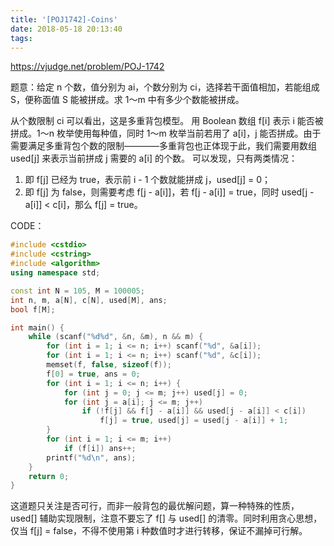 ```yaml
---
title: '[POJ1742]-Coins'
date: 2018-05-18 20:13:40
tags:
---
```


https://vjudge.net/problem/POJ-1742

题意：给定 n 个数，值分别为 ai，个数分别为 ci，选择若干面值相加，若能组成 S，便称面值 S 能被拼成。求 1～m 中有多少个数能被拼成。

从个数限制 ci 可以看出，这是多重背包模型。
用 Boolean 数组 f[i] 表示 i 能否被拼成。1～n 枚举使用每种值，同时 1～m 枚举当前若用了 a[i]，j 能否拼成。由于需要满足多重背包个数的限制————多重背包也正体现于此，我们需要用数组 used[j] 来表示当前拼成 j 需要的 a[i] 的个数。
可以发现，只有两类情况：
1. 即 f[j] 已经为 true，表示前 i - 1 个数就能拼成 j，used[j] = 0；
2. 即 f[j] 为 false，则需要考虑 f[j - a[i]]，若 f[j - a[i]] = true，同时 used[j - a[i]] < c[i]，那么 f[j] = true。

CODE：
``` c++
#include <cstdio>
#include <cstring>
#include <algorithm>
using namespace std;

const int N = 105, M = 100005;
int n, m, a[N], c[N], used[M], ans;
bool f[M];

int main() {
    while (scanf("%d%d", &n, &m), n && m) {
        for (int i = 1; i <= n; i++) scanf("%d", &a[i]);
        for (int i = 1; i <= n; i++) scanf("%d", &c[i]);
        memset(f, false, sizeof(f));
        f[0] = true, ans = 0;
        for (int i = 1; i <= n; i++) {
            for (int j = 0; j <= m; j++) used[j] = 0;
            for (int j = a[i]; j <= m; j++)
                if (!f[j] && f[j - a[i]] && used[j - a[i]] < c[i])
                    f[j] = true, used[j] = used[j - a[i]] + 1;
        }
        for (int i = 1; i <= m; i++)
            if (f[i]) ans++;
        printf("%d\n", ans);
    }
    return 0;
}
```

这道题只关注是否可行，而非一般背包的最优解问题，算一种特殊的性质，used[] 辅助实现限制，注意不要忘了 f[] 与 used[] 的清零。同时利用贪心思想，仅当 f[j] = false，不得不使用第 i 种数值时才进行转移，保证不漏掉可行解。